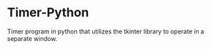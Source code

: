 # Timer-Python
Timer program in python that utilizes the tkinter library to operate in a separate window.
